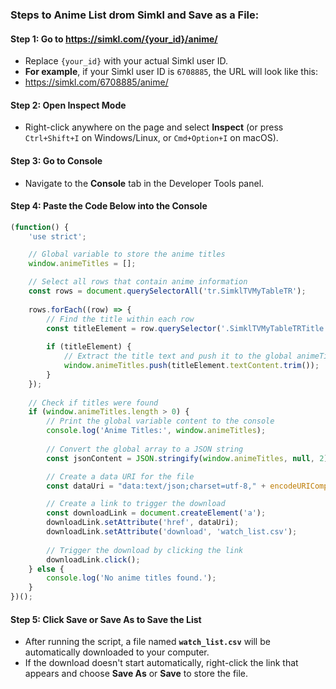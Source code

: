 ### Steps to Anime List drom Simkl and Save as a File:

#### Step 1: Go to https://simkl.com/{your_id}/anime/
- Replace `{your_id}` with your actual Simkl user ID.
- **For example**, if your Simkl user ID is `6708885`, the URL will look like this:
- https://simkl.com/6708885/anime/

#### Step 2: Open Inspect Mode
- Right-click anywhere on the page and select **Inspect** (or press `Ctrl+Shift+I` on Windows/Linux, or `Cmd+Option+I` on macOS).

#### Step 3: Go to Console
- Navigate to the **Console** tab in the Developer Tools panel.

#### Step 4: Paste the Code Below into the Console
```js
(function() {
    'use strict';

    // Global variable to store the anime titles
    window.animeTitles = [];

    // Select all rows that contain anime information
    const rows = document.querySelectorAll('tr.SimklTVMyTableTR');
    
    rows.forEach((row) => {
        // Find the title within each row
        const titleElement = row.querySelector('.SimklTVMyTableTRTitle a');
        
        if (titleElement) {
            // Extract the title text and push it to the global animeTitles array
            window.animeTitles.push(titleElement.textContent.trim());
        }
    });
    
    // Check if titles were found
    if (window.animeTitles.length > 0) {
        // Print the global variable content to the console
        console.log('Anime Titles:', window.animeTitles);
        
        // Convert the global array to a JSON string
        const jsonContent = JSON.stringify(window.animeTitles, null, 2);

        // Create a data URI for the file
        const dataUri = "data:text/json;charset=utf-8," + encodeURIComponent(jsonContent);

        // Create a link to trigger the download
        const downloadLink = document.createElement('a');
        downloadLink.setAttribute('href', dataUri);
        downloadLink.setAttribute('download', 'watch_list.csv');
        
        // Trigger the download by clicking the link
        downloadLink.click();
    } else {
        console.log('No anime titles found.');
    }
})();
```
#### Step 5: Click Save or Save As to Save the List
- After running the script, a file named **`watch_list.csv`** will be automatically downloaded to your computer.
- If the download doesn't start automatically, right-click the link that appears and choose **Save As** or **Save** to store the file.

